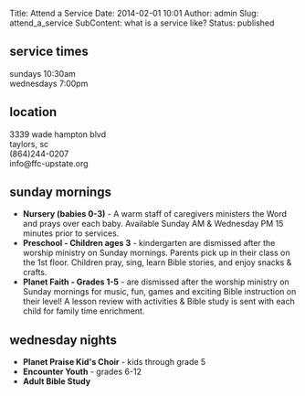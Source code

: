 Title: Attend a Service
Date: 2014-02-01 10:01
Author: admin
Slug: attend_a_service
SubContent: what is a service like?
Status: published

<div class="row">
	<div class="6u 12u(narrower)">
		<h2>service times</h2> 
		<p>sundays 10:30am<br/> 
		wednesdays 7:00pm</p>
	</div>
	<div class="6u 12u(narrower)">
	<h2>location</h2>  
		<p>3339 wade hampton blvd<br/>
		taylors, sc<br/>
		(864)244-0207<br/>
		info@ffc-upstate.org</p>	
	</div>
</div>
<div class="row">
	<div class="6u 12u(narrower)">
		<h2>sunday mornings</h2>
	</div>	
	<div class="6u 12u(narrower)">
		<ul>
		<li><b>Nursery (babies 0-3)</b> - A warm staff of caregivers ministers the Word and prays over each baby. Available Sunday AM & Wednesday PM 15 minutes prior to services.
		<li><b>Preschool - Children ages 3</b> - kindergarten are dismissed after the worship ministry on Sunday mornings. Parents pick up in their class on the 1st floor. Children pray, sing, learn Bible stories, and enjoy snacks & crafts.
		<li><b>Planet Faith - Grades 1-5</b> - are dismissed after the worship ministry on Sunday mornings for music, fun, games and exciting Bible instruction on their level! A lesson review with activities & Bible study is sent with each child for family time enrichment.
		</ul>
	</div>
</div>
<div class="row">
	<div class="6u 12u(narrower)">
		<h2>wednesday nights</h2>
	</div>
	<div class="6u 12u(narrower)">
		<ul>
		<li><b>Planet Praise Kid's Choir</b> - kids through grade 5
		<li><b>Encounter Youth</b> - grades 6-12
		<li><b>Adult Bible Study</b>
		</ul>
	</div>
</div>